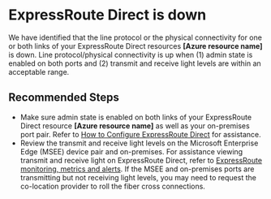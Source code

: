 <properties
    pageTitle="ExpressRoute Direct is down"
    description="ExpressRoute Direct is down"
    infoBubbleText="Need more information about this issue? See details on the right."
    service="microsoft.network"
    resource="ExpressRoute"
    authors="TobyTu"
    ms.author="mariliu"
    displayOrder=""
    articleId="ExpressRouteDirectDown"
    diagnosticScenario=""
    selfHelpType="Diagnostics"
    supportTopicIds="32627976"
    resourceTags=""
    productPesIds="15480"
    cloudEnvironments="public, Fairfax, usnat, ussec"
    ownershipId="CloudNet_AzureExpressRoute"
/>

# ExpressRoute Direct is down
<!--issueDescription-->
We have identified that the line protocol or the physical connectivity for one or both links of your ExpressRoute Direct resources **[Azure resource name]** is down. Line protocol/physical connectivity is up when (1) admin state is enabled on both ports and (2) transmit and receive light levels are within an acceptable range.
<!--/issueDescription-->

## **Recommended Steps**

- Make sure admin state is enabled on both links of your ExpressRoute Direct resource **[Azure resource name]** as well as your on-premises port pair. Refer to [How to Configure ExpressRoute Direct](https://docs.microsoft.com/azure/expressroute/how-to-expressroute-direct-portal) for assistance.
- Review the transmit and receive light levels on the Microsoft Enterprise Edge (MSEE) device pair and on-premises. For assistance viewing transmit and receive light on ExpressRoute Direct, refer to [ExpressRoute monitoring, metrics and alerts](https://docs.microsoft.com/azure/expressroute/expressroute-monitoring-metrics-alerts#expressroute-direct-metrics). If the MSEE and on-premises ports are transmitting but not receiving light levels, you may need to request the co-location provider to roll the fiber cross connections.
